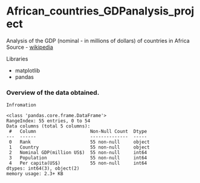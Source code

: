 # African_countries_GDPanalysis_project

Analysis of the GDP (nominal - in millions of dollars) of countries in Africa  
Source - [wikipedia](https://en.wikipedia.org/wiki/List_of_African_countries_by_GDP_(nominal))  

Libraries 
- matplotlib  
- pandas  

### Overview of the data obtained.  

	Infromation 
 
	<class 'pandas.core.frame.DataFrame'>
	RangeIndex: 55 entries, 0 to 54
	Data columns (total 5 columns):
	 #   Column                    Non-Null Count  Dtype 
	---  ------                    --------------  ----- 
	 0   Rank                      55 non-null     object
	 1   Country                   55 non-null     object
	 2   Nominal GDP(million US$)  55 non-null     int64 
	 3   Population                55 non-null     int64 
	 4   Per capita(US$)           55 non-null     int64 
	dtypes: int64(3), object(2)
	memory usage: 2.3+ KB

 
